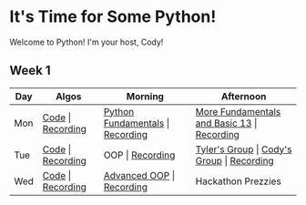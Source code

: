 # It's Time for Some Python!

Welcome to Python! I'm your host, Cody!

## Week 1
 Day | Algos | Morning | Afternoon
 --- | --- | --- | ---
Mon | [Code](https://github.com/StevenCThaller/August_Python_21/blob/main/Algos/W1/D1.js) &#124; [Recording](https://youtu.be/OoiHeWw9Tmc)  | [Python Fundamentals](https://github.com/StevenCThaller/August_Python_21/tree/main/W1/D1/01_Python_Fundamentals) &#124; [Recording](https://youtu.be/lE7igmiMvL4) | [More Fundamentals and Basic 13](https://github.com/StevenCThaller/August_Python_21/tree/main/W1/D1/02_Strings_Dictionaries) &#124; [Recording](https://youtu.be/HuTnrYDxV8g)
Tue | [Code](https://github.com/StevenCThaller/August_Python_21/blob/main/Algos/W1/D2.js) &#124; [Recording](https://youtu.be/-xb0Ntq6bWE) | OOP &#124; [Recording](https://youtu.be/RvnNvmjE3dU) | [Tyler's Group](https://youtu.be/BRUGH7WFPeE) &#124; [Cody's Group](https://github.com/StevenCThaller/August_Python_21/blob/main/W1/D2/02_Lets_Make_A_Wizard/01_Class_Exercise.py) &#124; [Recording](https://youtu.be/JQgAQVpnzyQ)
Wed | [Code](https://github.com/StevenCThaller/August_Python_21/blob/main/Algos/W1/D3.js) &#124; [Recording](https://youtu.be/2TKKUAOP_qk) | [Advanced OOP](https://github.com/StevenCThaller/August_Python_21/blob/main/W1/D3/01_Advanced_OOP) &#124; [Recording](https://youtu.be/tD55y0R8ynA) | Hackathon Prezzies